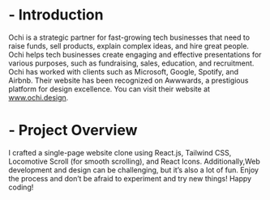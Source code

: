 # - Introduction
Ochi is a strategic partner for fast-growing tech businesses that need to raise funds, sell products, explain complex ideas, and hire great people. Ochi helps tech businesses create engaging and effective presentations for various purposes, such as fundraising, sales, education, and recruitment. Ochi has worked with clients such as Microsoft, Google, Spotify, and Airbnb. Their website has been recognized on Awwwards, a prestigious platform for design excellence. You can visit their website at www.ochi.design.

# - Project Overview
I crafted a single-page website clone using React.js, Tailwind CSS, Locomotive Scroll (for smooth scrolling), and React Icons. Additionally,Web development and design can be challenging, but it’s also a lot of fun. Enjoy the process and don’t be afraid to experiment and try new things! Happy coding!
